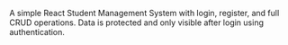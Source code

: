A simple React Student Management System with login, register, and full CRUD operations. Data is protected and only visible after login using authentication.
